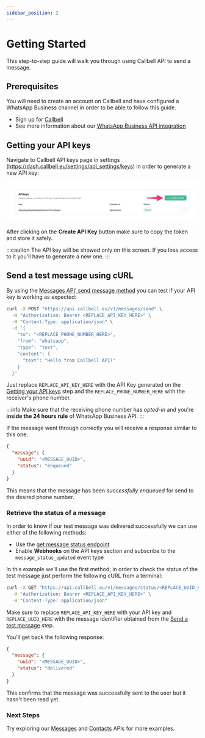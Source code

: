 ```yaml
---
sidebar_position: 2
---
```


# Getting Started

This step-to-step guide will walk you through using Callbell API to send a message.

## Prerequisites

You will need to create an account on Callbell and have configured a WhatsApp Business channel in order to be able to follow this guide.

- Sign up for [Callbell](https://dash.callbell.eu/users/sign_up)
- See more information about our [WhatsApp Business API integration](https://callbellsupport.zendesk.com/hc/en-us/articles/360007805898-How-to-integrate-WhatsApp-into-Callbell-through-the-WhatsApp-Business-APIs)

## Getting your API keys

Navigate to Callbell API keys page in settings (https://dash.callbell.eu/settings/api_settings/keys) in order to generate a new API key:

![create_api_key](./assets/create_api_key_1.jpg)

After clicking on the **Create API Key** button make sure to copy the token and store it safely.

:::caution
The API key will be showed only on this screen. If you lose access to it you'll have to generate a new one.
:::

## Send a test message using cURL

By using the [Messages API' send message method](/docs/api/reference/messages_api/post_send_messages.md) you can test if your API key is working as expected:

```bash
curl -X POST "https://api.callbell.eu/v1/messages/send" \
  -H "Authorization: Bearer <REPLACE_API_KEY_HERE>" \
  -H "Content-Type: application/json" \
  -d '{
    "to": "<REPLACE_PHONE_NUMBER_HERE>",
    "from": "whatsapp",
    "type": "text",
    "content": {
      "text": "Hello from Callbell API!"
    }
  }'
```

Just replace `REPLACE_API_KEY_HERE` with the API Key generated on the [Getting your API keys](#getting-your-api-keys) step and the `REPLACE_PHONE_NUMBER_HERE` with the receiver's phone number.

:::info
Make sure that the receiving phone number has _opted-in_ and you're **inside the 24 hours rule** of WhatsApp Business API.
:::

If the message went through correctly you will receive a response similar to this one:

```json
{
  "message": {
    "uuid": "<MESSAGE_UUID>",
    "status": "enqueued"
  }
}
```

This means that the message has been _successfully enqueued_ for send to the desired phone number.

### Retrieve the status of a message

In order to know if our test message was delivered successfully we can use either of the following methods:

- Use the [get message status endpoint](api/reference/messages_api/get_message_status.md)
- Enable **Webhooks** on the API keys section and subscribe to the `message_status_updated` event type

In this example we'll use the first method; in order to check the status of the test message just perform the following cURL from a terminal:

```bash
curl -X GET "https://api.callbell.eu/v1/messages/status/<REPLACE_UUID_HERE>" \
  -H "Authorization: Bearer <REPLACE_API_KEY_HERE>" \
  -H "Content-Type: application/json"
```

Make sure to replace `REPLACE_API_KEY_HERE` with your API key and `REPLACE_UUID_HERE` with the message identifier obtained from the [Send a test message](#send-a-test-message-using-curl) step.

You'll get back the following response:

```json
{
  "message": {
    "uuid": "<MESSAGE_UUID>",
    "status": "delivered"
  }
}
```

This confirms that the message was successfully sent to the user but it hasn't been read yet.

### Next Steps

Try exploring our [Messages](/docs/api/reference/messages_api/introduction.md) and [Contacts](/docs/api/reference/contacts_api/introduction.md) APIs for more examples.
